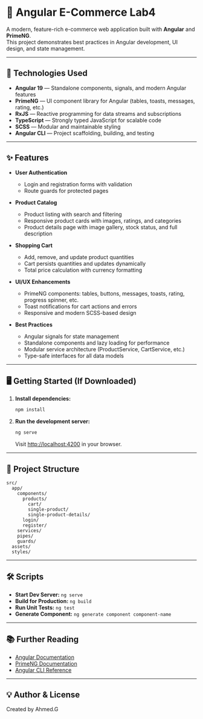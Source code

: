 # 🛒 Angular E-Commerce Lab4

A modern, feature-rich e-commerce web application built with **Angular** and **PrimeNG**.  
This project demonstrates best practices in Angular development, UI design, and state management.

---

## 🚀 Technologies Used

- **Angular 19** — Standalone components, signals, and modern Angular features
- **PrimeNG** — UI component library for Angular (tables, toasts, messages, rating, etc.)
- **RxJS** — Reactive programming for data streams and subscriptions
- **TypeScript** — Strongly typed JavaScript for scalable code
- **SCSS** — Modular and maintainable styling
- **Angular CLI** — Project scaffolding, building, and testing

---

## ✨ Features

- **User Authentication**
  - Login and registration forms with validation
  - Route guards for protected pages

- **Product Catalog**
  - Product listing with search and filtering
  - Responsive product cards with images, ratings, and categories
  - Product details page with image gallery, stock status, and full description

- **Shopping Cart**
  - Add, remove, and update product quantities
  - Cart persists quantities and updates dynamically
  - Total price calculation with currency formatting

- **UI/UX Enhancements**
  - PrimeNG components: tables, buttons, messages, toasts, rating, progress spinner, etc.
  - Toast notifications for cart actions and errors
  - Responsive and modern SCSS-based design

- **Best Practices**
  - Angular signals for state management
  - Standalone components and lazy loading for performance
  - Modular service architecture (ProductService, CartService, etc.)
  - Type-safe interfaces for all data models

---

## 🖥️ Getting Started (If Downloaded)

1. **Install dependencies:**
   ```bash
   npm install
   ```

2. **Run the development server:**
   ```bash
   ng serve
   ```
   Visit [http://localhost:4200](http://localhost:4200) in your browser.

---

## 🧩 Project Structure

```
src/
  app/
    components/
      products/
        cart/
        single-product/
        single-product-details/
      login/
      register/
    services/
    pipes/
    guards/
  assets/
  styles/
```

---

## 🛠️ Scripts

- **Start Dev Server:** `ng serve`
- **Build for Production:** `ng build`
- **Run Unit Tests:** `ng test`
- **Generate Component:** `ng generate component component-name`

---

## 📚 Further Reading

- [Angular Documentation](https://angular.dev/docs)
- [PrimeNG Documentation](https://primeng.org/)
- [Angular CLI Reference](https://angular.dev/tools/cli)

---

## 💡 Author & License

Created by Ahmed.G 